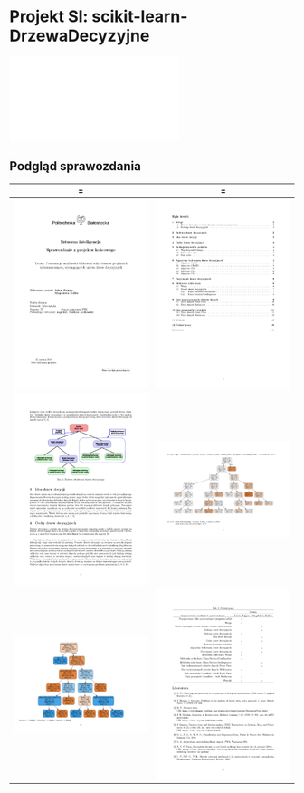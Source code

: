 # Projekt SI: scikit-learn-DrzewaDecyzyjne

**![Sprawozdanie z projektu](/Do%20oddania/Projekt%20-%20Bajguz%20%26%20Kalisz/Sprawozdanie%20z%20projektu%2C%20Bajguz%2C%20Kalisz.pdf)**

## Podgląd sprawozdania

 = | =
------------ | -------------
![Screenshot](/screenshots/01.jpg?raw=true) | ![Screenshot](/screenshots/02.jpg?raw=true) 
![Screenshot](/screenshots/04.jpg?raw=true) | ![Screenshot](/screenshots/23.jpg?raw=true) 
![Screenshot](/screenshots/35.jpg?raw=true) | ![Screenshot](/screenshots/42.jpg?raw=true)
